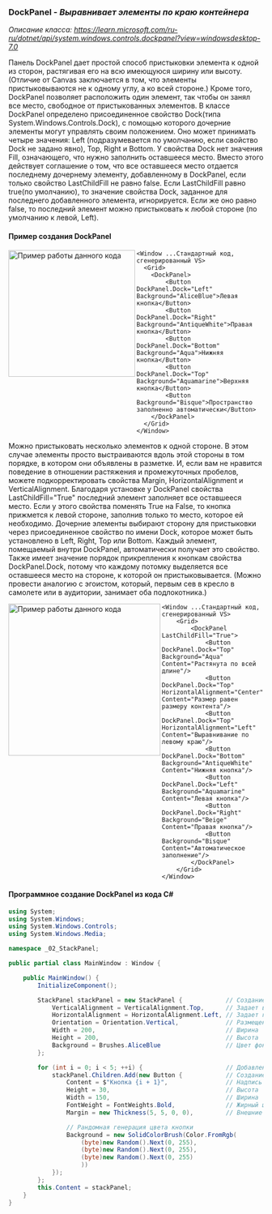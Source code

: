 ### DockPanel - *Выравнивает элементы по краю контейнера*

*Описание класса: https://learn.microsoft.com/ru-ru/dotnet/api/system.windows.controls.dockpanel?view=windowsdesktop-7.0*

Панель DockPanel дает простой способ пристыковки элемента к одной из сторон, растягивая его на всю имеющуюся ширину или высоту. (Отличие от Canvas заключается в том, что элементы пристыковываются не к одному углу, а ко всей стороне.) Кроме того, DockPanel позволяет расположить один элемент, так чтобы он занял все место, свободное от пристыкованных элементов.
В классе DockPanel определено присоединенное свойство Dock(типа System.Windows.Controls.Dock), с помощью которого дочерние элементы могут управлять своим положением. Оно может принимать четыре значения: Left (подразумевается по умолчанию, если свойство Dock не задано явно), Top, Right и Bottom. У свойства Dock нет значения Fill, означающего, что нужно заполнить оставшееся место.
Вместо этого действует соглашение о том, что все оставшееся место отдается последнему дочернему элементу, добавленному в DockPanel, если только свойство LastChildFill не равно false. Если LastChildFill равно true(по умолчанию), то значение свойства Dock, заданное для последнего добавленного элемента, игнорируется. Если же оно равно false, то последний элемент можно пристыковать к любой стороне (по умолчанию к левой, Left).

#### Пример создания DockPanel
<img align="left" width="250" height="250" src="img/DockPanel1.png" alt="Пример работы данного кода"/>

~~~XAML
<Window ...Стандартный код, сгенерированный VS>
  <Grid>
    <DockPanel>
        <Button DockPanel.Dock="Left" Background="AliceBlue">Левая кнопка</Button>
        <Button DockPanel.Dock="Right" Background="AntiqueWhite">Правая кнопка</Button>
        <Button DockPanel.Dock="Bottom" Background="Aqua">Нижняя кнопка</Button>
        <Button DockPanel.Dock="Top" Background="Aquamarine">Верхняя кнопка</Button>
        <Button Background="Bisque">Пространство заполненно автоматически</Button>
    </DockPanel>
  </Grid>
</Window>
~~~

Можно пристыковать несколько элементов к одной стороне. В этом случае элементы просто выстраиваются вдоль этой стороны в том порядке, в котором они объявлены в разметке. И, если вам не нравится поведение в отношении растяжения и промежуточных пробелов, можете подкорректировать свойства Margin, HorizontalAlignment и VerticalAlignment.
Благодаря установке у DockPanel свойства LastChildFill="True" последний элемент заполняет все оставшееся место. Если у этого свойства поменять True на False, то кнопка прижмется к левой стороне, заполнив только то место, которое ей необходимо.
Дочерние элементы выбирают сторону для пристыковки через присоединенное свойство по имени Dock, которое может быть установлено в Left, Right, Top или Bottom. Каждый элемент, помещаемый внутри DockPanel, автоматически получает это свойство. 
Также имеет значение порядок прикрепления к кнопкам свойства DockPanel.Dock, потому что каждому потомку выделяется все оставшееся место на стороне, к которой он пристыковывается. (Можно провести аналогию с эгоистом, который, первым сев в кресло в самолете или в аудитории, занимает оба подлокотника.)

<img align="left" width="300" height="300" src="img/DockPanel2.png" alt="Пример работы данного кода"/>

~~~XAML
<Window ...Стандартный код, сгенерированный VS>
    <Grid>
        <DockPanel LastChildFill="True">
            <Button DockPanel.Dock="Top" Background="Aqua" Content="Растянута по всей длине"/>
            <Button DockPanel.Dock="Top" HorizontalAlignment="Center" Content="Размер равен размеру контента"/>
            <Button DockPanel.Dock="Top" HorizontalAlignment="Left" Content="Выравнивание по левому краю"/>
            <Button DockPanel.Dock="Bottom" Background="AntiqueWhite" Content="Нижняя кнопка"/>
            <Button DockPanel.Dock="Left" Background="Aquamarine" Content="Левая кнопка"/>
            <Button DockPanel.Dock="Right" Background="Beige" Content="Правая кнопка"/>
            <Button Background="Bisque" Content="Автоматическое заполнение"/>
        </DockPanel>
    </Grid>
</Window>
~~~

#### Программное создание DockPanel из кода C#
~~~C#
using System;
using System.Windows;
using System.Windows.Controls;
using System.Windows.Media;

namespace _02_StackPanel;

public partial class MainWindow : Window {

    public MainWindow() {
        InitializeComponent();

        StackPanel stackPanel = new StackPanel {            // Создание объекта стек-панель
            VerticalAlignment = VerticalAlignment.Top,      // Задает вертикальное выравнивание
            HorizontalAlignment = HorizontalAlignment.Left, // Задает горизонтальное выравнивание
            Orientation = Orientation.Vertical,             // Размещение элементов внутри стек панели
            Width = 200,                                    // Ширина
            Height = 200,                                   // Высота
            Background = Brushes.AliceBlue                  // Цвет фона
        };

        for (int i = 0; i < 5; ++i) {                       // Добавление 5 кнопок в стек панель
            stackPanel.Children.Add(new Button {            // Создание кнопки
                Content = $"Кнопка {i + 1}",                // Надпись на кнопке
                Height = 30,                                // Высота
                Width = 150,                                // Ширина
                FontWeight = FontWeights.Bold,              // Жирный шрифт
                Margin = new Thickness(5, 5, 0, 0),         // Внешние отступы left,top,r,b

                // Рандомная генерация цвета кнопки
                Background = new SolidColorBrush(Color.FromRgb(
                    (byte)new Random().Next(0, 255),
                    (byte)new Random().Next(0, 255),
                    (byte)new Random().Next(0, 255)
                    ))
            });
        };
        this.Content = stackPanel;
    }
}
~~~
